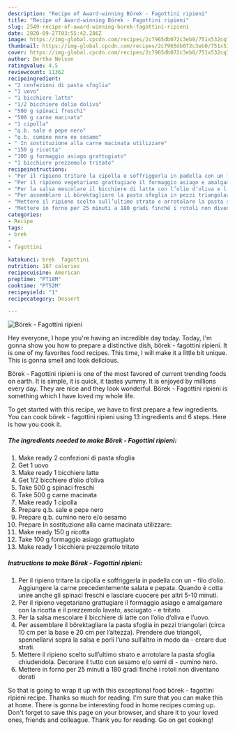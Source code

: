 ```yaml
---
description: "Recipe of Award-winning Börek - Fagottini ripieni"
title: "Recipe of Award-winning Börek - Fagottini ripieni"
slug: 2549-recipe-of-award-winning-borek-fagottini-ripieni
date: 2020-09-27T03:55:42.286Z
image: https://img-global.cpcdn.com/recipes/2c7965db072c3eb0/751x532cq70/borek-fagottini-ripieni-recipe-main-photo.jpg
thumbnail: https://img-global.cpcdn.com/recipes/2c7965db072c3eb0/751x532cq70/borek-fagottini-ripieni-recipe-main-photo.jpg
cover: https://img-global.cpcdn.com/recipes/2c7965db072c3eb0/751x532cq70/borek-fagottini-ripieni-recipe-main-photo.jpg
author: Bertha Nelson
ratingvalue: 4.5
reviewcount: 11362
recipeingredient:
- "2 confezioni di pasta sfoglia"
- "1 uovo"
- "1 bicchiere latte"
- "1/2 bicchiere dolio doliva"
- "500 g spinaci freschi"
- "500 g carne macinata"
- "1 cipolla"
- "q.b. sale e pepe nero"
- "q.b. cumino nero eo sesamo"
- " In sostituzione alla carne macinata utilizzare"
- "150 g ricotta"
- "100 g formaggio asiago grattugiato"
- "1 bicchiere prezzemolo tritato"
recipeinstructions:
- "Per il ripieno tritare la cipolla e soffriggerla in padella con un filo d’olio. Aggiungere la carne precedentemente salata e pepata. Quando è cotta unire anche gli spinaci freschi e lasciare cuocere per altri 5-10 minuti."
- "Per il ripieno vegetariano grattugiare il formaggio asiago e amalgamare con la ricotta e il prezzemolo lavato, asciugato  e tritato."
- "Per la salsa mescolare il bicchiere di latte con l’olio d’oliva e l’uovo."
- "Per assemblare il börektagliare la pasta sfoglia in pezzi triangolari (circa 10 cm per la base e 20 cm per l’altezza). Prendere due triangoli, spennellarvi sopra la salsa e porli l’uno sull’altro in modo da  creare due strati."
- "Mettere il ripieno scelto sull’ultimo strato e arrotolare la pasta sfoglia chiudendola. Decorare il tutto con sesamo e/o semi di  cumino nero."
- "Mettere in forno per 25 minuti a 180 gradi finché i rotoli non diventano dorati"
categories:
- Recipe
tags:
- brek
- 
- fagottini

katakunci: brek  fagottini 
nutrition: 187 calories
recipecuisine: American
preptime: "PT18M"
cooktime: "PT52M"
recipeyield: "1"
recipecategory: Dessert

---
```



![Börek - Fagottini ripieni](https://img-global.cpcdn.com/recipes/2c7965db072c3eb0/751x532cq70/borek-fagottini-ripieni-recipe-main-photo.jpg)

Hey everyone, I hope you're having an incredible day today. Today, I'm gonna show you how to prepare a distinctive dish, börek - fagottini ripieni. It is one of my favorites food recipes. This time, I will make it a little bit unique. This is gonna smell and look delicious.



Börek - Fagottini ripieni is one of the most favored of current trending foods on earth. It is simple, it is quick, it tastes yummy. It is enjoyed by millions every day. They are nice and they look wonderful. Börek - Fagottini ripieni is something which I have loved my whole life.


To get started with this recipe, we have to first prepare a few ingredients. You can cook börek - fagottini ripieni using 13 ingredients and 6 steps. Here is how you cook it.

<!--inarticleads1-->

##### The ingredients needed to make Börek - Fagottini ripieni:

1. Make ready 2 confezioni di pasta sfoglia
1. Get 1 uovo
1. Make ready 1 bicchiere latte
1. Get 1/2 bicchiere d’olio d’oliva
1. Take 500 g spinaci freschi
1. Take 500 g carne macinata
1. Make ready 1 cipolla
1. Prepare q.b. sale e pepe nero
1. Prepare q.b. cumino nero e/o sesamo
1. Prepare  In sostituzione alla carne macinata utilizzare:
1. Make ready 150 g ricotta
1. Take 100 g formaggio asiago grattugiato
1. Make ready 1 bicchiere prezzemolo tritato




<!--inarticleads2-->

##### Instructions to make Börek - Fagottini ripieni:

1. Per il ripieno tritare la cipolla e soffriggerla in padella con un - filo d’olio. Aggiungere la carne precedentemente salata e pepata. Quando è cotta unire anche gli spinaci freschi e lasciare cuocere per altri 5-10 minuti.
1. Per il ripieno vegetariano grattugiare il formaggio asiago e amalgamare con la ricotta e il prezzemolo lavato, asciugato  - e tritato.
1. Per la salsa mescolare il bicchiere di latte con l’olio d’oliva e l’uovo.
1. Per assemblare il börektagliare la pasta sfoglia in pezzi triangolari (circa 10 cm per la base e 20 cm per l’altezza). Prendere due triangoli, spennellarvi sopra la salsa e porli l’uno sull’altro in modo da  - creare due strati.
1. Mettere il ripieno scelto sull’ultimo strato e arrotolare la pasta sfoglia chiudendola. Decorare il tutto con sesamo e/o semi di  - cumino nero.
1. Mettere in forno per 25 minuti a 180 gradi finché i rotoli non diventano dorati




So that is going to wrap it up with this exceptional food börek - fagottini ripieni recipe. Thanks so much for reading. I'm sure that you can make this at home. There is gonna be interesting food in home recipes coming up. Don't forget to save this page on your browser, and share it to your loved ones, friends and colleague. Thank you for reading. Go on get cooking!
